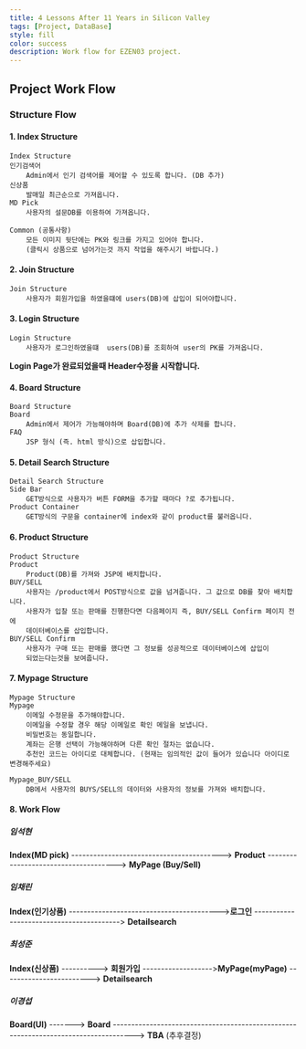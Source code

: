 ```yaml
---
title: 4 Lessons After 11 Years in Silicon Valley
tags: [Project, DataBase]
style: fill
color: success
description: Work flow for EZEN03 project.
---
```


## Project Work Flow

### Structure Flow



#### 1. Index Structure

```
Index Structure
인기검색어
	Admin에서 인기 검색어를 제어할 수 있도록 합니다. (DB 추가)
신상품
	발매일 최근순으로 가져옵니다.
MD Pick
	사용자의 설문DB를 이용하여 가져옵니다.
	
Common (공통사항)
	모든 이미지 뒷단에는 PK와 링크를 가지고 있어야 합니다. 
	(클릭시 상품으로 넘어가는것 까지 작업을 해주시기 바랍니다.)
```



#### 2.  Join Structure

```
Join Structure
	사용자가 회원가입을 하였을떄에 users(DB)에 삽입이 되어야합니다.
```



#### 3. Login Structure

	Login Structure
		사용자가 로그인하였을떄  users(DB)를 조회하여 user의 PK를 가져옵니다.
 **Login Page가 완료되었을때 Header수정을 시작합니다.**



#### 4. Board Structure

```
Board Structure
Board 
	Admin에서 제어가 가능해야하며 Board(DB)에 추가 삭제를 합니다.
FAQ
	JSP 형식 (즉. html 방식)으로 삽입합니다.
```



#### 5. Detail Search Structure

```
Detail Search Structure
Side Bar
	GET방식으로 사용자가 버튼 FORM을 추가할 때마다 ?로 추가됩니다.
Product Container
	GET방식의 구문을 container에 index와 같이 product를 불러옵니다.
```



#### 6. Product Structure

```
Product Structure
Product
	Product(DB)를 가져와 JSP에 배치합니다.
BUY/SELL
	사용자는 /product에서 POST방식으로 값을 넘겨줍니다. 그 값으로 DB를 찾아 배치합니다. 
	사용자가 입찰 또는 판매를 진행한다면 다음페이지 즉, BUY/SELL Confirm 페이지 전에 
	데이터베이스를 삽입합니다.
BUY/SELL Confirm
	사용자가 구매 또는 판매를 했다면 그 정보를 성공적으로 데이터베이스에 삽입이 
	되었는다는것을 보여줍니다. 
```



#### 7. Mypage Structure

```
Mypage Structure
Mypage
	이메일 수정문을 추가해야합니다.
	이메일을 수정할 경우 해당 이메일로 확인 메일을 보냅니다.
	비밀번호는 동일합니다.
	계좌는 은행 선택이 가능해야하며 다른 확인 절차는 없습니다.
	추천인 코드는 아이디로 대체합니다. (현재는 임의적인 값이 들어가 있습니다 아이디로 변경해주세요)
	
Mypage_BUY/SELL
	DB에서 사용자의 BUYS/SELL의 데이터와 사용자의 정보를 가져와 배치합니다.
```



#### 8. Work Flow

##### 임석현

**Index(MD pick)** -----------------------------------------> **Product** -------------------------------------> **MyPage (Buy/Sell)**

##### 임채린

**Index(인기상품)** ----------------------------------------->**로그인** -----------------------------------------> **Detailsearch**

##### 최성준

**Index(신상품)** ----------> **회원가입** ------------------->**MyPage(myPage)** ------------------------> **Detailsearch**

##### 이경섭

**Board(UI)** -------> **Board** ------------------------------------------------------------------------------------> **TBA** (추후결정)

